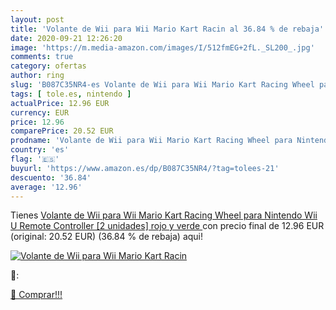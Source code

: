 ```yaml
---
layout: post
title: 'Volante de Wii para Wii Mario Kart Racin al 36.84 % de rebaja'
date: 2020-09-21 12:26:20
image: 'https://m.media-amazon.com/images/I/512fmEG+2fL._SL200_.jpg'
comments: true
category: ofertas
author: ring
slug: 'B087C35NR4-es Volante de Wii para Wii Mario Kart Racing Wheel para...'
tags: [ tole.es, nintendo ]
actualPrice: 12.96 EUR
currency: EUR
price: 12.96
comparePrice: 20.52 EUR
prodname: 'Volante de Wii para Wii Mario Kart Racing Wheel para Nintendo Wii U Remote Controller [2 unidades] rojo y verde '
country: 'es'
flag: '🇪🇸'
buyurl: 'https://www.amazon.es/dp/B087C35NR4/?tag=tolees-21'
descuento: '36.84'
average: '12.96'
---
```


Tienes [Volante de Wii para Wii Mario Kart Racing Wheel para Nintendo Wii U Remote Controller [2 unidades] rojo y verde ](https://www.amazon.es/dp/B087C35NR4/?tag=tolees-21) con precio final de  12.96 EUR (original: 20.52 EUR) (36.84 %  de rebaja) aqui!

[![Volante de Wii para Wii Mario Kart Racin](https://m.media-amazon.com/images/I/512fmEG+2fL._SL200_.jpg)](https://www.amazon.es/dp/B087C35NR4/?tag=tolees-21)

🔎:


[🛒 Comprar!!!](https://www.amazon.es/dp/B087C35NR4/?tag=tolees-21)

